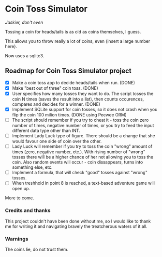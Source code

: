 # Coin Toss Simulator

*Jaskier, don't even*

Tossing a coin for heads/tails is as old as coins themselves, I guess.

This allows you to throw really a lot of coins, even {insert a large number here}.

Now uses a sqlite3.

## Roadmap for Coin Toss Simulator project

- [X] Make a coin toss app to decide heads/tails when run. (DONE)
- [X] Make "best out of three" coin toss. (DONE)
- [X] User specifies how many tosses they want to do. The script tosses the coin N times (saves the result into a list), then counts occurences, compares and decides for a winner. (DONE)
- [X] Implement SQLite support for coin tosses, so it does not crash when you flip the coin 100 milion times. (DONE using Peewee ORM)
- [ ] The script should remember if you try to cheat it - toss the coin zero number of times, negative number of times, or you try to feed the input different data type other than INT. 
- [ ] Implement Lady Luck type of figure. There should be a change that she would favour one side of coin over the other. 
- [ ] Lady Luck will remember if you try to toss the coin "wrong" amount of times (zero, negative number, etc.). With rising number of "wrong" tosses there will be a higher chance of her not allowing you to toss the coin. Also random events will occur - coin dissappears, turns into something else, etc. 
- [ ] Implement a formula, that will check "good" tosses against "wrong" tosses. 
- [ ] When treshhold in point 8 is reached, a text-based adventure game will open up. 

More to come.

### Credits and thanks
This project couldn't have been done without me, so I would like to thank me for writing it and navigating bravely the treatcherous waters of it all.

### Warnings
The coins lie, do not trust them.